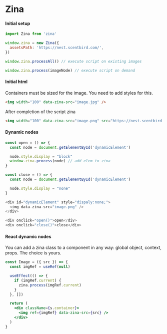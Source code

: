 # Zina


#### Initial setup

```js
import Zina from 'zina'

window.zina = new Zina({
  assetsPath: 'https://nest.scentbird.com/',
})

window.zina.processAll() // execute script on existing images

window.zina.process(imageNode) // execute script on demand
```


#### Initial html

Containers must be sized for the image. You need to add styles for this.

```html
<img width="100" data-zina-src="image.jpg" />
```

After completion of the script zina

```html
<img width="100" data-zina-src="image.png" src="https://nest.scentbird.com/cdn-cgi/image/w=100/image.jpg" />
```


#### Dynamic nodes

```js html
const open = () => {
  const node = document.getElementById('dynamicElement')

  node.style.display = "block"
  window.zina.process(node) // add elem to zina
}

const close = () => {
  const node = document.getElementById('dynamicElement')

  node.style.display = "none"
}

<div id="dynamicElement" style="dispaly:none;">
  <img data-zina-src="image.png" />
</div>

<div onclick="open()">open</div>
<div onclick="close()">close</div>
```


#### React dynamic nodes

You can add a zina class to a component in any way: global object, context, props. The choice is yours.

```jsx harmony
const Image = ({ src }) => {
  const imgRef = useRef(null)

  useEffect(() => {
    if (imgRef.current) {
      zina.process(imgRef.current)
    }
  }, [])

  return (
    <div className={s.container}>
      <img ref={imgRef} data-zina-src={src} />
    </div>
  )
}
```
